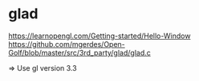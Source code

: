 # glad

https://learnopengl.com/Getting-started/Hello-Window
https://github.com/mgerdes/Open-Golf/blob/master/src/3rd_party/glad/glad.c

=> Use gl version 3.3

